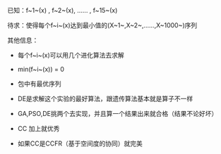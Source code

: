 已知：f~1~(x) , f~2~(x), ......  , f~15~(x)

待求：使得每个f~i~(x)达到最小值的(X~1~,X~2~,......,X~1000~)序列

其他信息：

- 每个f~i~(x)可以用几个进化算法去求解

- min(f~i~(x)) = 0
- 包中有最优序列
- DE是求解这个实验的最好算法，跟遗传算法基本就是算子不一样
- GA,PSO,DE挑两个去实现，并且算一个结果出来就合格（结果不论好坏）
- CC 加上就优秀
- 如果CC是CCFR（基于空间度的协同）就完美


